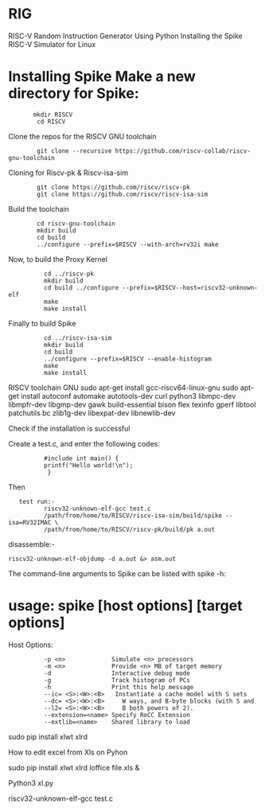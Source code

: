 # RIG
RISC-V Random Instruction Generator Using Python
Installing the Spike RISC-V Simulator for Linux

# Installing Spike Make a new directory for Spike:

           mkdir RISCV
            cd RISCV

Clone the repos for the RISCV GNU toolchain

            git clone --recursive https://github.com/riscv-collab/riscv-gnu-toolchain

Cloning for Riscv-pk & Riscv-isa-sim

            git clone https://github.com/riscv/riscv-pk
            git clone https://github.com/riscv/riscv-isa-sim

Build the toolchain

            cd riscv-gnu-toolchain 
            mkdir build 
            cd build 
            ../configure --prefix=$RISCV --with-arch=rv32i make

Now, to build the Proxy Kernel

              cd ../riscv-pk 
              mkdir build 
              cd build ../configure --prefix=$RISCV--host=riscv32-unknown-elf 
              make 
              make install

Finally to build Spike

              cd ../riscv-isa-sim
              mkdir build 
              cd build 
              ../configure --prefix=$RISCV --enable-histogram 
              make
              make install

RISCV toolchain GNU
              sudo apt-get install gcc-riscv64-linux-gnu
              sudo apt-get install autoconf automake autotools-dev curl python3 libmpc-dev libmpfr-dev libgmp-dev gawk build-essential bison flex texinfo gperf libtool patchutils bc zlib1g-dev libexpat-dev libnewlib-dev



Check if the installation is successful

 Create a test.c, and enter the following codes:
 
              #include int main() { 
              printf("Hello world!\n");
               }


Then 

       test run:-
              riscv32-unknown-elf-gcc test.c
              /path/from/home/to/RISCV/riscv-isa-sim/build/spike --isa=RV32IMAC \
              /path/from/home/to/RISCV/riscv-pk/build/pk a.out

 disassemble:-
 
	riscv32-unknown-elf-objdump -d a.out &> asm.out


The command-line arguments to Spike can be listed with spike -h:

# usage: spike [host options] <target program> [target options]
Host Options:

              -p <n>             Simulate <n> processors
              -m <n>             Provide <n> MB of target memory
              -d                 Interactive debug mode
              -g                 Track histogram of PCs
              -h                 Print this help message
              --ic= <S>:<W>:<B>   Instantiate a cache model with S sets
              --dc= <S>:<W>:<B>     W ways, and B-byte blocks (with S and
              --l2= <S>:<W>:<B>     B both powers of 2).
              --extension=<name> Specify RoCC Extension
              --extlib=<name>    Shared library to load

sudo pip install xlwt xlrd




How to edit excel from Xls on Pyhon

sudo pip install xlwt xlrd
	loffice file.xls &

Python3 xl.py

riscv32-unknown-elf-gcc test.c
